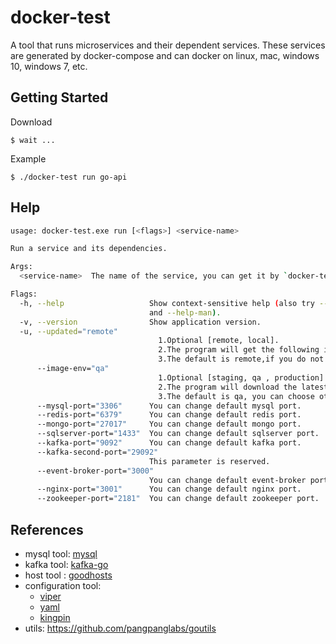 # docker-test

A tool that runs microservices and their dependent services. These services are generated by docker-compose and can docker on linux, mac, windows 10, windows 7, etc.

## Getting Started

Download
```
$ wait ...
```

Example
```
$ ./docker-test run go-api
```

## Help

```bash
usage: docker-test.exe run [<flags>] <service-name>

Run a service and its dependencies.

Args:
  <service-name>  The name of the service, you can get it by `docker-test.exe ls -h`.

Flags:
  -h, --help                   Show context-sensitive help (also try --help-long
                               and --help-man).
  -v, --version                Show application version.
  -u, --updated="remote"
                                 1.Optional [remote, local].
                                 2.The program will get the following information from the remote: service information,basic test data and docker image.
                                 3.The default is remote,if you do not want to get data from remote, please use local.
      --image-env="qa"
                                 1.Optional [staging, qa , production].
                                 2.The program will download the latest image from Jenkins.
                                 3.The default is qa, you can choose other option
      --mysql-port="3306"      You can change default mysql port.
      --redis-port="6379"      You can change default redis port.
      --mongo-port="27017"     You can change default mongo port.
      --sqlserver-port="1433"  You can change default sqlserver port.
      --kafka-port="9092"      You can change default kafka port.
      --kafka-second-port="29092"
                               This parameter is reserved.
      --event-broker-port="3000"
                               You can change default event-broker port.
      --nginx-port="3001"      You can change default nginx port.
      --zookeeper-port="2181"  You can change default zookeeper port.
```


## References

- mysql tool: [mysql](https://github.com/go-sql-driver/mysql)
- kafka tool: [kafka-go](github.com/segmentio/kafka-go)
- host tool : [goodhosts](github.com/lextoumbourou/goodhosts)
- configuration tool: 
  - [viper](https://github.com/spf13/viper) 
  - [yaml](github.com/ghodss/yaml)
  - [kingpin](github.com/alecthomas/kingpin)
- utils: https://github.com/pangpanglabs/goutils

